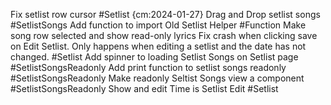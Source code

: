 
Fix setlist row cursor #Setlist {cm:2024-01-27}
Drag and Drop setlist songs #SetlistSongs
Add function to import Old Setlist Helper #Function
Make song row selected and show read-only lyrics
Fix crash when clicking save on Edit Setlist. Only happens when editing a setlist and the date has not changed. #Setlist
Add spinner to loading Setlist Songs on Setlist page #SetlistSongsReadonly
Add print function to setlist songs readonly #SetlistSongsReadonly
Make readonly Seltist Songs view a component #SetlistSongsReadonly
Show and edit Time is Setlist Edit #Setlist
